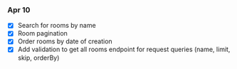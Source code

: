 ### Apr 10

- [x] Search for rooms by name
- [x] Room pagination
- [x] Order rooms by date of creation
- [x] Add validation to get all rooms endpoint for request queries (name, limit, skip, orderBy)

